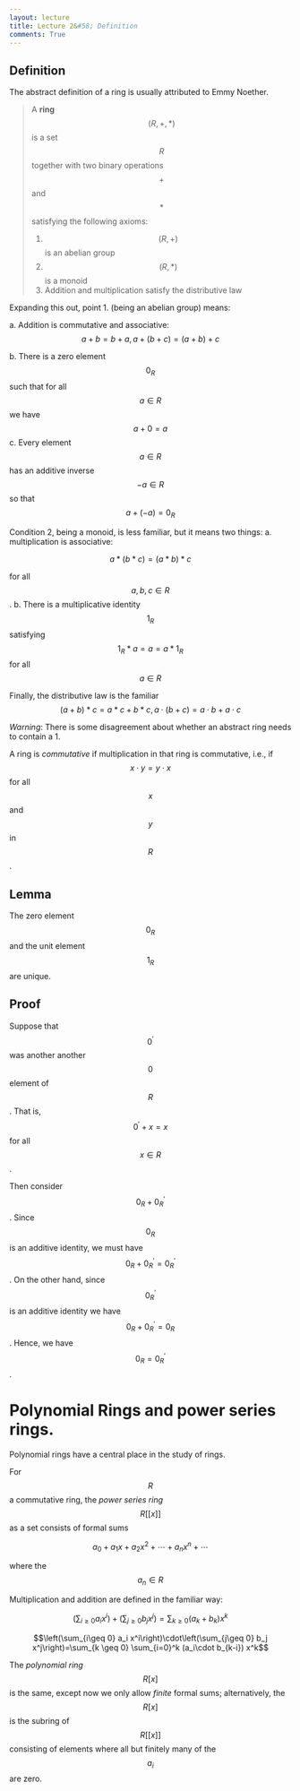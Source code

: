 ```yaml
---
layout: lecture
title: Lecture 2&#58; Definition
comments: True
---
```


Definition
----------

The abstract definition of a ring is usually attributed to Emmy Noether.

> A **ring** $$(R,+,*)$$ is a set $$R$$ together with two binary operations $$+$$ and $$*$$ satisfying the following axioms:
>
> 1. $$(R, +)$$ is an abelian group
> 2. $$(R, *)$$ is a monoid
> 3. Addition and multiplication satisfy the distributive law

Expanding this out, point 1. (being an abelian group) means:

a. Addition is commutative and associative:  
$$a+b=b+a,  a+(b+c)=(a+b)+c$$

b. There is a zero element $$0_R$$ such that for all $$a \in R$$ we have $$a+0=a$$
c. Every element $$a\in R$$ has an additive inverse $$-a\in R$$ so that $$a+(-a)=0_R$$

Condition 2, being a monoid, is less familiar, but it means two things:
a. multiplication is associative:
   
$$a*(b*c)=(a*b)*c$$

for all $$a, b, c\in R$$.
b.  There is a multiplicative identity $$1_R$$ satisfying $$1_R*a=a=a*1_R$$ for all $$a\in R$$

Finally, the distributive law is the familiar
$$(a+b)*c=a*c+b*c,  a\cdot (b+c)=a\cdot b+a\cdot c$$

*Warning*: There is some disagreement about whether an abstract ring needs to contain a 1. 

A ring is *commutative* if multiplication in that ring is commutative, i.e., if $$x\cdot y = y\cdot x$$ for all $$x$$ and $$y$$ in $$R$$.


Lemma
-----

The zero element $$0_R$$ and the unit element $$1_R$$ are unique.

Proof
-----
Suppose that $$0^\prime$$ was another another $$0$$ element of $$R$$.  That is, $$0^\prime+x=x$$ for all $$x\in R$$.

Then consider $$0_R+0_R^\prime$$.  Since $$0_R$$ is an additive identity, we must have $$0_R+0_R^\prime=0_R^\prime$$.  On the other hand, since $$0_R^\prime$$ is an additive identity we have $$0_R+0_R^\prime=0_R$$.  Hence, we have $$0_R=0_R^\prime$$.



Polynomial Rings and power series rings.
==========

Polynomial rings have a central place in the study of rings.

For $$R$$ a commutative ring, the *power series ring* $$R[[x]]$$ as a set consists of formal sums 

$$a_0+a_1x+a_2x^2+\cdots+a_nx^n+\cdots$$ 

where the $$a_n\in R$$

Multiplication and addition are defined in the familiar way:

$$\left(\sum_{i\geq 0} a_i x^i\right)+\left(\sum_{j\geq 0} b_j x^j\right)=\sum_{k\geq 0} (a_k+b_k)x^k$$

$$\left(\sum_{i\geq 0} a_i x^i\right)\cdot\left(\sum_{j\geq 0} b_j x^j\right)=\sum_{k \geq 0} \sum_{i=0}^k (a_i\cdot b_{k-i}) x^k$$

The *polynomial ring* $$R[x]$$ is the same, except now we only allow *finite* formal sums; alternatively, the $$R[x]$$ is the subring of $$R[[x]]$$ consisting of elements where all but finitely many of the $$a_i$$ are zero.

